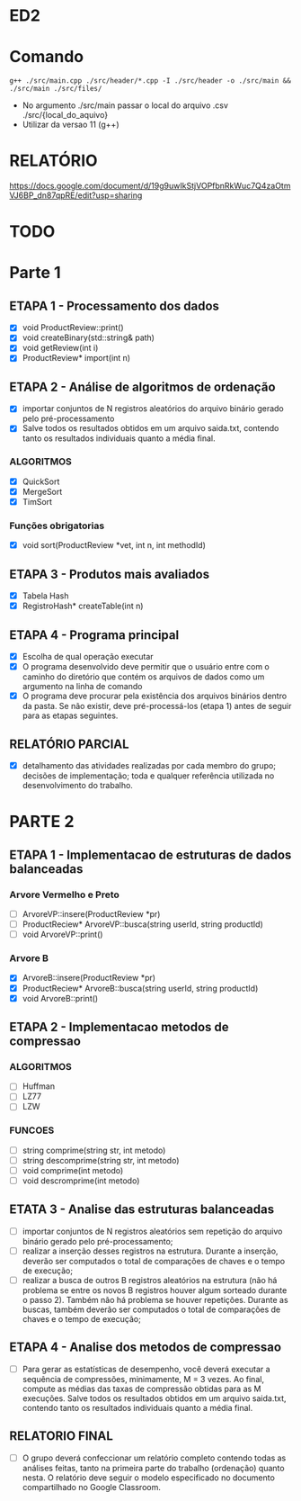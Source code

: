 # ED2
# Comando
`g++ ./src/main.cpp ./src/header/*.cpp -I ./src/header -o ./src/main && ./src/main ./src/files/`<br>
- No argumento ./src/main passar o local do arquivo .csv ./src/{local_do_aquivo}
- Utilizar da versao 11 (g++)
# RELATÓRIO
<a href="">https://docs.google.com/document/d/19g9uwIkStjVOPfbnRkWuc7Q4zaOtmVJ6BP_dn87qpRE/edit?usp=sharing</a>
# TODO
# Parte 1
## ETAPA 1 - Processamento dos dados
- [x] void ProductReview::print()
- [x] void createBinary(std::string& path)
- [x] void getReview(int i)
- [x] ProductReview* import(int n)
## ETAPA 2 - Análise de algoritmos de ordenação
- [x] importar conjuntos de N registros aleatórios do arquivo binário gerado pelo pré-processamento
- [x] Salve todos os resultados obtidos em um arquivo saida.txt, contendo tanto os resultados individuais quanto a média final.
### ALGORITMOS
- [x] QuickSort
- [x] MergeSort
- [x] TimSort
### Funções obrigatorias
- [x] void sort(ProductReview *vet, int n, int methodId)
## ETAPA 3 - Produtos mais avaliados
- [x] Tabela Hash
- [x] RegistroHash* createTable(int n)
## ETAPA 4 - Programa principal
- [x] Escolha de qual operação executar
- [x] O programa desenvolvido deve permitir que o usuário entre com o caminho do diretório que contém os arquivos de dados como um argumento na linha de comando
- [x] O programa deve procurar pela existência dos  arquivos binários dentro da pasta. Se não existir, deve pré-processá-los (etapa 1) antes de seguir para as etapas seguintes.
## RELATÓRIO PARCIAL
- [x] detalhamento das atividades realizadas por cada membro do grupo; decisões de implementação; toda e qualquer referência utilizada no desenvolvimento do trabalho.
# PARTE 2
## ETAPA 1 - Implementacao de estruturas de dados balanceadas
### Arvore Vermelho e Preto
- [ ] ArvoreVP::insere(ProductReview *pr)
- [ ] ProductReciew* ArvoreVP::busca(string userId, string productId)
- [ ] void ArvoreVP::print()
### Arvore B
- [x] ArvoreB::insere(ProductReview *pr)
- [x] ProductReciew* ArvoreB::busca(string userId, string productId)
- [x] void ArvoreB::print()
## ETAPA 2 - Implementacao metodos de compressao
### ALGORITMOS
- [ ] Huffman
- [ ] LZ77
- [ ] LZW
### FUNCOES
- [ ] string comprime(string str, int metodo)
- [ ] string descomprime(string str, int metodo)
- [ ] void comprime(int metodo)
- [ ] void descromprime(int metodo)
## ETATA 3 - Analise das estruturas balanceadas
- [ ] importar conjuntos de N registros aleatórios sem repetição do arquivo binário gerado pelo pré-processamento;
- [ ] realizar a inserção desses registros na estrutura. Durante a inserção, deverão ser computados o total de comparações de chaves e o tempo de execução;
- [ ] realizar a busca de outros B registros aleatórios na estrutura (não há problema se entre os novos B registros houver algum sorteado durante o passo 2). Também não há problema se houver repetições. Durante as buscas, também deverão ser computados o total de comparações de chaves e o tempo de execução;
## ETAPA 4 - Analise dos metodos de compressao
- [ ] Para gerar as estatísticas de desempenho, você deverá executar a sequência de compressões, minimamente, M = 3 vezes. Ao final, compute as médias das taxas de compressão obtidas para as M execuções. Salve todos os resultados obtidos em um arquivo saida.txt, contendo tanto os resultados individuais quanto a média final.
## RELATORIO FINAL
- [ ] O grupo deverá confeccionar um relatório completo contendo todas as análises feitas, tanto na primeira parte do trabalho (ordenação) quanto nesta. O relatório deve seguir o modelo especificado no documento compartilhado no Google Classroom.
